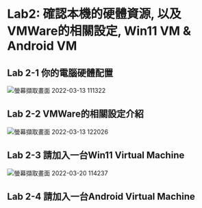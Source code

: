 # Lab2: 確認本機的硬體資源, 以及VMWare的相關設定, Win11 VM & Android VM

## Lab 2-1 你的電腦硬體配置

![螢幕擷取畫面 2022-03-13 111322](https://user-images.githubusercontent.com/89327102/158043604-5a0b298c-c105-43f8-82e0-a414eeb5958a.jpg)


## Lab 2-2 VMWare的相關設定介紹

![螢幕擷取畫面 2022-03-13 122026](https://user-images.githubusercontent.com/89327102/158044948-bd492c4d-952c-44e5-a7fa-e464a646a9e3.jpg)


## Lab 2-3 請加入一台Win11 Virtual Machine

![螢幕擷取畫面 2022-03-20 114237](https://user-images.githubusercontent.com/89327102/159147131-b16a75cb-c60a-4d67-8a41-6d6e523b13aa.jpg)

## Lab 2-4 請加入一台Android Virtual Machine
